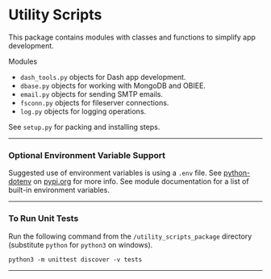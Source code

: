 <h1>Utility Scripts</h1>

<div>
<p>This package contains modules with classes and functions to simplify app development.</p>
</div>

<div>Modules
  <ul>
    <li><code>dash_tools.py</code> objects for Dash app development.</li>
    <li><code>dbase.py</code> objects for working with MongoDB and OBIEE.</li>
    <li><code>email.py</code> objects for sending SMTP emails.</li>
    <li><code>fsconn.py</code> objects for fileserver connections.</li>
    <li><code>log.py</code> objects for logging operations.</li>
  </ul>
<p>See <code>setup.py</code> for packing and installing steps.</p>
</div>
<hr>

<div>
<h3>Optional Environment Variable Support</h3>
<p>Suggested use of environment variables is using a <code>.env</code> file. See 
<a href="https://pypi.org/project/python-dotenv/">python-dotenv</a> on <a href="pypi.org">pypi.org</a> for more info. 
See module documentation for a list of built-in environment variables.</p>
</div>
<hr>

<div>
<h3>To Run Unit Tests</h3>
<p>Run the following command from the <code>/utility_scripts_package</code> directory (substitute <code>python</code> 
for <code>python3</code> on windows).</p>
<p><code>python3 -m unittest discover -v tests</code></p>
</div>
<hr>
